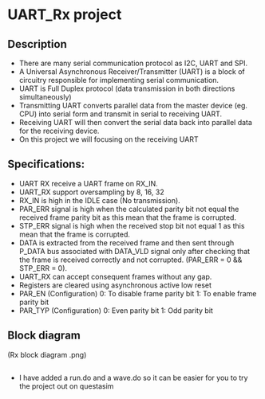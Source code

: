# UART_Rx project
## Description
* There are many serial communication protocol as I2C, UART and SPI.
* A Universal Asynchronous Receiver/Transmitter (UART) is a block of circuitry responsible for implementing serial communication.
* UART is Full Duplex protocol (data transmission in both directions
simultaneously)
* Transmitting UART converts parallel data from the master device (eg. CPU) into serial form and transmit in serial to receiving UART.
* Receiving UART will then convert the serial data back into parallel data for the receiving device.
* On this project we will focusing on the receiving UART
## Specifications:
* UART RX receive a UART frame on RX_IN.
* UART_RX support oversampling by 8, 16, 32
* RX_IN is high in the IDLE case (No transmission).
* PAR_ERR signal is high when the calculated parity bit not equal
the received frame parity bit as this mean that the frame is
corrupted.
* STP_ERR signal is high when the received stop bit not equal 1 as
this mean that the frame is corrupted.
* DATA is extracted from the received frame and then sent
through P_DATA bus associated with DATA_VLD signal only after
checking that the frame is received correctly and not corrupted.
(PAR_ERR = 0 && STP_ERR = 0).
* UART_RX can accept consequent frames without any gap.
* Registers are cleared using asynchronous active low reset
* PAR_EN (Configuration)
0: To disable frame parity bit
1: To enable frame parity bit
* PAR_TYP (Configuration)
0: Even parity bit
1: Odd parity bit
## Block diagram
(Rx block diagram .png)
##
* I have added a run.do and a wave.do so it can be easier for you to try the project out on questasim
